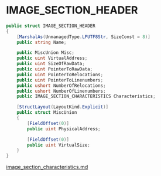 # IMAGE\_SECTION\_HEADER

```csharp
public struct IMAGE_SECTION_HEADER
{
    [MarshalAs(UnmanagedType.LPUTF8Str, SizeConst = 8)]
    public string Name;

    public MiscUnion Misc;
    public uint VirtualAddress;
    public uint SizeOfRawData;
    public uint PointerToRawData;
    public uint PointerToRelocations;
    public uint PointerToLinenumbers;
    public ushort NumberOfRelocations;
    public ushort NumberOfLinenumbers;
    public IMAGE_SECTION_CHARACTERISTICS Characteristics;

    [StructLayout(LayoutKind.Explicit)]
    public struct MiscUnion
    {
        [FieldOffset(0)]
        public uint PhysicalAddress;

        [FieldOffset(0)]
        public uint VirtualSize;
    }
}
```

[image\_section\_characteristics.md](image\_section\_characteristics.md "mention")
